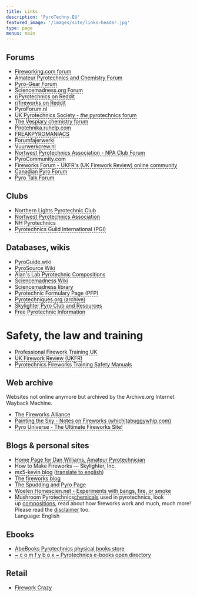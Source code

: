 ```yaml
---
title: Links 
description: 'PyroTechny.EU'
featured_image: '/images/site/links-header.jpg'
type: page
menus: main
---
```


<style>
a.tip {
    border-bottom: 1px dashed;
    text-decoration: none;
    color: #0f0f0f;
}
a.tip:hover {
    cursor: help;
    position: relative;
}
a.tip span {
    display: none;
}
a.tip:hover span {
    border: #000000 1px solid;
    padding: 5px 20px 5px 5px;
    display: block;
    z-index: 100;
    background: #f0f0f0 no-repeat 100% 5%;
    color: #000000;
    left: 0px;
    margin: 0px;
    width: 500px;
    position: absolute;
    top: 30px;
    text-decoration: none;
}
</style>

## Forums

* <a href="https://fireworking.com/forum" class="tip" target="_blank">Fireworking.com forum<span>Needs payed subscription for access<br/>Language: English</span></a>
* <a href="https://www.amateurpyro.com/forum/" class="tip" target="_blank">Amateur Pyrotechnics and Chemistry Forum<span>Active forum<br/>Language: English</span></a>
* <a href="http://pyro-gear.co.uk/forum/" class="tip" target="_blank">Pyro-Gear Forum<span>United Kingdom (UK) amateur pyrotechnic manufacturing and firework related discussion forum<br/>Almost inactive<br />Language: English</span></a>
* <a href="https://www.sciencemadness.org/whisper/" class="tip" target="_blank">Sciencemadness.org Forum<span>General chemistry forum. Contains some pyrotechnic related discussions<br/>Language: English</span></a>
* <a href="https://www.reddit.com/r/Pyrotechnics/"  class="tip"  target="_blank">r/Pyrotechnics on Reddit<span>Language: English</span></a>
* <a href="https://www.reddit.com/r/fireworks/" class="tip" target="_blank">r/fireworks on Reddit<span>Language: English</span></a>
* <a href="https://pyroforum.nl/" class="tip" target="_blank">PyroForum.nl<span>Dutch amateur pyrotechnics forum<br/>Almost inactive<br/>Language: Dutch</span></a>
* <a href="http://www.pyrosociety.org.uk/forum/" class="tip" target="_blank">UK Pyrotechnics Society - <i>the</i> pyrotechnics forum<span>Language: English</span></a>
* <a href="https://www.thevespiary.org/talk/" class="tip" target="_blank">The Vespiary chemistry forum</a>
* <a href="https://pirotehnika.ruhelp.com/" class="tip"  target="_blank">Pirotehnika.ruhelp.com<span>Language: Russian</span></a>
* <a href="https://freakpyromaniacs.com/index.php" class="tip" target="_blank">FREAKPYROMANIACS<span>Language: Dutch</span></a>
* <a href="https://www.forumfajerwerki.pl/" class="tip"  target="_blank">Forumfajerwerki<span>Language: Polish</span></a>
* <a href="https://forum.vuurwerkcrew.nl/" class="tip"  target="_blank">Vuurwerkcrew.nl<span>Language: Dutch</span></a>
* <a href="https://forum.npaclub.org/" class="tip"  target="_blank">Nortwest Pyrotechnics Association - NPA Club Forum<span>Language: English</span></a>
* <a href="https://www.pyrocommunity.com/" class="tip"  target="_blank">PyroCommunity.com<span>Language: English</span></a>
* <a href="https://www.fireworks-forum.org.uk/" class="tip"  target="_blank">Fireworks Forum - UKFR's (UK Firework Review) online community<span>Private forum<br/>Language: English</span></a>
* <a href="https://canadianpyro.ca/forum" class="tip"  target="_blank">Canadian Pyro Forum<span>Canadian Fireworks Resource<br/>Language: English</span></a>
* <a href="https://www.pyrotalk.com/bulletin/forum.php" class="tip"  target="_blank">Pyro Talk Forum<span>Language: English</span></a>

## Clubs

* <a href="https://thenlpc.site/" class="tip"  target="_blank">Northern Lights Pyrotechnic Club<span> The premier fireworks club in the Northeast and Mid-Atlantic Region<br/>Language: English</span></a>
*  <a href="https://npaclub.org/" class="tip"  target="_blank">Nortwest Pyrotechnics Association<span>Language: English</span></a>
* <a href="https://nhpyrotechnics.org/" class="tip"  target="_blank">NH Pyrotechnics<span>New Hampshire Pyrotechnic Association<br/>Language: English</span></a>
* <a href="https://pgi.org/" class="tip"  target="_blank">Pyrotechnics Guild International (PGI)<span>The Pyrotechnics Guild International or PGI founded in 1969 is an independent worldwide nonprofit organization of amateur and professional fireworks enthusiasts. Its membership is the largest pyrotechnic community in the world.<br/>The Guild has a yearly convention. People from all over the world come to this event that lasts for about a week.<br/>Language: English</span></a>

## Databases, wikis

* <a href="https://pyroguide.wiki/" class="tip" target="_blank">PyroGuide.wiki<span>The website (wiki) is a compilation of articles from many websites about fireworks and stage pyrotechnics, many of these websites no longer exist, although the knowledge they contained is still valid and valuable<br/>Language: English</span></a>
* <a href="https://pyrosource.fandom.com/" class="tip" target="_blank">PyroSource Wiki<span>This wiki is devoted to fireworks enthusiasts of making fireworks and other pyro related topics. This wiki will give details on several different compositions, techniques, effects, materials, chemicals, and much more. Enjoy the information, data, tutorials and vast amounts of information available.<br/>Language: English</span></a>
* <a href="http://www.vk2zay.net/composition/" class="tip" target="_blank">Alan's Lab Pyrotechnic Compositions<span>Small database of compositions with descriptions<br/>Language: English</span></a>
* <a href="https://www.sciencemadness.org/smwiki/index.php/Main_Page" class="tip" target="_blank">Sciencemadness Wiki<span>This wiki is meant to be a repository of information that is useful to home chemists. It is edited only by members of the Sciencemadness Discussion Board, rather than being open to the public, meaning it is guaranteed to be a collaborative work of home chemists from around the world. Here you can find descriptions and pictures of many chemical compounds, write-ups of procedures developed by Sciencemadness members, and much more<br/>Language: English</span></a>
* <a href="https://library.sciencemadness.org/library/index.html" class="tip" target="_blank">Sciencemadness library<span>Chemistry literature which at time of writing holds 50426 pages of reading and reference material in 107 volumes.<br/>Language: English</span></a>
* <a href="https://www.privatedata.com/byb/pyro/pfp/Index.html" class="tip"  target="_blank">Pyrotechnic Formulary Page (PFP)<span>This is a great archive of pyro formulae. Sadly, the author took it down as a result of the actions of a moron (familiar story, unfortunately). On his site he has given permission to others to put it on their sites, which is what I have done as I believe it's a great collection. The original site address is `www.come.to/pfp` If he changes his mind, this is probably where the up to date version will reside in the future. I downloaded this version a couple of years ago, I don't know if a more up to date version exists.
The author is Andrew Krywonizka, who must be given all credit for this work.<br/>Language: English</span></a>
* <a href="https://web.archive.org/web/20170616101434/http://www.pyrodb.org/links.php5" class="tip"  target="_blank">Pyrotechniques.org (archive)<span>Composition database and information<br/>Website is archived by Internet Wayback Machine<br/>Language: English</span></a>
* <a href="https://www.skylighter.com/pages/pyro-club" class="tip"  target="_blank">Skylighter Pyro Club and Resources<span>Language: English</span></a>
* <a href="http://www.freepyroinfo.com/default.htm" class="tip"  target="_blank">Free Pyrotechnic Information<span>Welcome to Free Pyrotechnic Information. The site features one of the most current Fireworks and Pyrotechnic link pages on the web (last up dated 08-07-2007). The list of Pyrotechnic Chemical data has been compiled from multiple sources. FreePyroInfo.com has one of the largest public domain Pyrotechnic book, article, and video collection on the internet. Plus many useful chart and tables pertaining to Pyrotechnics and Fireworks making are on the data page. Finally check the pyrotechnic Search Engine containg over 100 Firework and Pyrotechnic web sites.<br/>Language: English</span></a>

# Safety, the law and training

* <a href="https://www.fireworktraining.com/" class="tip"  target="_blank">Professional Firework Training UK<span>TBD<br/>Language: English</span></a>
* <a href="https://www.ukfr.com/ " class="tip"  target="_blank">UK Firework Review (UKFR)<span>Firework guides & advice<br/>Language: English</span></a>
* <a href="https://www.fireworksmanual.com/ " class="tip"  target="_blank">Pyrotechnics Fireworks Training Safety Manuals
<span>IPM Universal Publishing, LLC -PYROTECHNIC TRAINING SERIES-<br/>Language: English</span></a>
## Web archive

Websites not online anymore but archived by the Archive.org Internet Wayback Machine.

 * <a href="https://web.archive.org/web/20161014024316/http://fireworksalliance.org/index.cgi" class="tip"  target="_blank">The Fireworks Alliance<span>To protect, preserve, and promote fireworks, rocketry, chemistry, and amateur science experimentation in America.<br/>Language: English</span></a>
 * <a href="https://web.archive.org/web/20220530192115/http://wichitabuggywhip.com/fireworks/index.html" class="tip"  target="_blank">Painting the Sky - Notes on Fireworks (whichitabuggywhip.com)<span>I am the pyro dummy, fusing, running, shooting... maneuvers calculated brilliantly<br/>Language: English</span></a>
 * <a href="https://web.archive.org/web/20150407233400/https://pyrouniverse.com/" class="tip"  target="_blank">Pyro Universe - The Ultimate Fireworks Site!<span>This site is all about the fascinating world of fireworks, both the kind consumers can buy and the types used by professionals.<br/>Language: English</span></a>

## Blogs & personal sites

* <a href="https://www.brianredmond.net/dwilliams/top.html" class="tip"  target="_blank">Home Page for Dan Williams, Amateur Pyrotechnician<span>Howdy and welcome! I assume you're here because you share my passion for display pyrotechnics. If not, you're still welcome to browse around, but be forwarned. They say that "He who hath once smelt the smoke is ne'er again free." These pages will teach you a few things about how to create art with light from the combustion of energetic materials. The information is geared for the limited budget amateur who creates his art for the sole purpose of giving delight to his friends and neighbors without thought for commercial gain. Please make yourself at home and be sure to send me a line if you've had a pleasant stay.<br/>Language: English</span></a>
* <a href="https://www.skylighter.com/blogs/how-to-make-fireworks" class="tip"  target="_blank">How to Make Fireworks — Skylighter, Inc.<span>Detailed posts about the creation and workings of fireworks for the (amateur) pyrotechnican<br />Language: English</span></a>
* <a href="https://mx5-kevin.blogspot.com/" class="tip"  target="_blank">mx5-kevin blog<span>recipes for sufnipyrotechnicians. Descriptions of chemical synthesis and creation of pyrotechnic devices for the amateur pyrotechnican<br/>Language: Hungarian</span></a> (<a target="_blank" href="https://mx5--kevin-blogspot-com.translate.goog/?_x_tr_sl=auto&_x_tr_tl=en&_x_tr_hl=en-US&_x_tr_pto=wapp">translate to english</a>)
* <a href="https://thefireworksblog.com/" class="tip"  target="_blank">The fireworks blog<span>The Fireworks Blog is a blog to tell about the history, culture, art and science behind Fireworks around the world.<br />The information comes from various sources like websites, books and the own knowledge and experience of the author.<br />Fireworks is direct related to explosives and I hope you NEVER use the information contained in this website to injure yourself or someone. Hope you like and expand your knowledge about Fireworks!<br/>Language: English</span></a>
* <a href="http://www.pyropage.50megs.com/" class="tip"  target="_blank">The Spudding and Pyro Page<span>This page was made by ***** (he prefers not to be named) and it details his experience with potato guns from the beginning and his experience with beginner pyrotechnics and a few explosives.<br/>I made this page in order to help people who are new to potato guns get started and have fun with this rewarding hobby.<br/>More experienced spudders might also find something interesting to enhance their spudding experience, or maybe not. I have three spudguns: a pneumatic gun from How Not To Build An Aircannon, a large combustion gun I made without plans and a smaller gun which is rather strange but works well all the same. <br/>The other reason I made this page is to help people who are just getting started with pyrotechnics.<br/>Language: English</span></a>
* <a href="https://woelen.homescience.net/science/chem/exps/index_fire.html" class="tip"  target="_blank">Woelen Homescien.net - Experiments with bangs, fire, or smoke<span>Many serious home chemistry persons think that fire, smoke and bangs only are good for kewls, but one cannot deny that especially this kind of experiments has a big appeal for most people. For many people it is this kind of experiments which have sparked their interest in science. For that reason, the list of this type of experiments is fairly long.<br/>Language: English</span></a>
* <a href="https://mushroompyro.weebly.com/" class="tip"  target="_blank">Mushroom Pyrotechnics<span>Welcome to pyr0myst3rix's website! Find out everything about the Art of Pyrotechnics here! Look up all the [chemicals](https://mushroompyro.weebly.com/chemicals.html) used in pyrotechnics, look up [compositions](https://mushroompyro.weebly.com/pyrotechnic-compositions.html), read about how fireworks work and much, much more! Please read the [disclaimer](https://mushroompyro.weebly.com/disclaimer.html) too.<br/>Language: English</span></a>

## Ebooks

*  <a href=" https://www.abebooks.com/collections/sc/pyrotechnics/yUF6NQk2W1tdenSFIJB16" class="tip"  target="_blank">AbeBooks Pyrotechnics physical books store<span>- Curated by Prometheus Publications<br/>Language: English</span></a>
* <a href="https://nnty.fun/downloads/books/pyrotech/" class="tip"  target="_blank">~ c o m f y b o x ~ Pyrotechnics e-books open directory<span><br/>Language: English</span></a>

## Retail

* <a href="https://www.fireworkscrazy.co.uk/" class="tip"  target="_blank">Firework Crazy<span>UK (United Kingdom) fireworks retailer with information and training<br/>Language: English</span></a>

<!-- * <a href="URL" class="tip"  target="_blank">SHORT<span>LONG<br/>Language: English</span></a> ->
